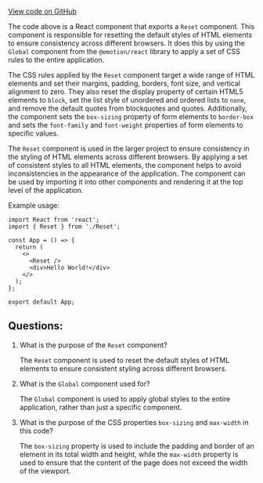 [View code on GitHub](https://github.com/technologiestiftung/kulturdaten-frontend/blob/master/components/globals/Reset.tsx)

The code above is a React component that exports a `Reset` component. This component is responsible for resetting the default styles of HTML elements to ensure consistency across different browsers. It does this by using the `Global` component from the `@emotion/react` library to apply a set of CSS rules to the entire application.

The CSS rules applied by the `Reset` component target a wide range of HTML elements and set their margins, padding, borders, font size, and vertical alignment to zero. They also reset the display property of certain HTML5 elements to `block`, set the list style of unordered and ordered lists to `none`, and remove the default quotes from blockquotes and quotes. Additionally, the component sets the `box-sizing` property of form elements to `border-box` and sets the `font-family` and `font-weight` properties of form elements to specific values.

The `Reset` component is used in the larger project to ensure consistency in the styling of HTML elements across different browsers. By applying a set of consistent styles to all HTML elements, the component helps to avoid inconsistencies in the appearance of the application. The component can be used by importing it into other components and rendering it at the top level of the application.

Example usage:

```
import React from 'react';
import { Reset } from './Reset';

const App = () => {
  return (
    <>
      <Reset />
      <div>Hello World!</div>
    </>
  );
};

export default App;
```
## Questions: 
 1. What is the purpose of the `Reset` component?
    
    The `Reset` component is used to reset the default styles of HTML elements to ensure consistent styling across different browsers.

2. What is the `Global` component used for?
    
    The `Global` component is used to apply global styles to the entire application, rather than just a specific component.

3. What is the purpose of the CSS properties `box-sizing` and `max-width` in this code?
    
    The `box-sizing` property is used to include the padding and border of an element in its total width and height, while the `max-width` property is used to ensure that the content of the page does not exceed the width of the viewport.
